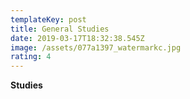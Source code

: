 ```yaml
---
templateKey: post
title: General Studies
date: 2019-03-17T18:32:38.545Z
image: /assets/077a1397_watermarkc.jpg
rating: 4
---
```

<p>
<strong> Studies </strong>

